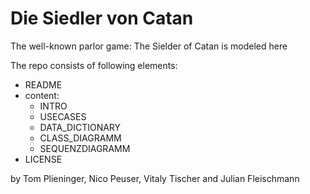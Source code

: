 # Die Siedler von Catan
The well-known parlor game: The Sielder of Catan is modeled here

The repo consists of following elements:
- README
- content:
  - INTRO
  - USECASES
  - DATA_DICTIONARY
  - CLASS_DIAGRAMM
  - SEQUENZDIAGRAMM
- LICENSE

by Tom Plieninger, Nico Peuser, Vitaly Tischer and Julian Fleischmann
